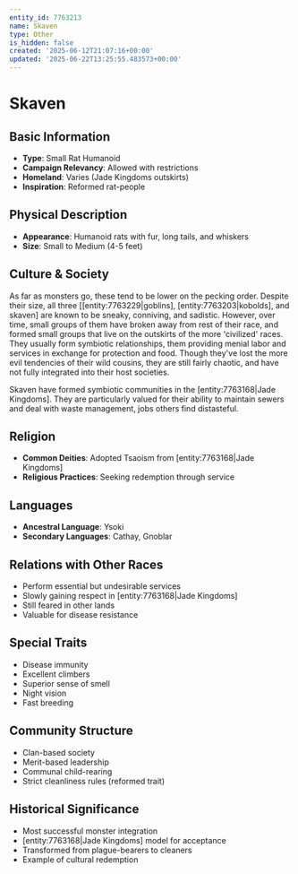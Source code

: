 ```yaml
---
entity_id: 7763213
name: Skaven
type: Other
is_hidden: false
created: '2025-06-12T21:07:16+00:00'
updated: '2025-06-22T13:25:55.483573+00:00'
---
```


# Skaven

## Basic Information

- **Type**: Small Rat Humanoid
- **Campaign Relevancy**: Allowed with restrictions
- **Homeland**: Varies (Jade Kingdoms outskirts)
- **Inspiration**: Reformed rat-people

## Physical Description

- **Appearance**: Humanoid rats with fur, long tails, and whiskers
- **Size**: Small to Medium (4-5 feet)

## Culture & Society

As far as monsters go, these tend to be lower on the pecking order. Despite their size, all three [[entity:7763229|goblins], [entity:7763203|kobolds], and skaven] are known to be sneaky, conniving, and sadistic. However, over time, small groups of them have broken away from rest of their race, and formed small groups that live on the outskirts of the more 'civilized' races. They usually form symbiotic relationships, them providing menial labor and services in exchange for protection and food. Though they've lost the more evil tendencies of their wild cousins, they are still fairly chaotic, and have not fully integrated into their host societies.

Skaven have formed symbiotic communities in the [entity:7763168|Jade Kingdoms]. They are particularly valued for their ability to maintain sewers and deal with waste management, jobs others find distasteful.

## Religion

- **Common Deities**: Adopted Tsaoism from [entity:7763168|Jade Kingdoms]
- **Religious Practices**: Seeking redemption through service

## Languages

- **Ancestral Language**: Ysoki
- **Secondary Languages**: Cathay, Gnoblar

## Relations with Other Races

- Perform essential but undesirable services
- Slowly gaining respect in [entity:7763168|Jade Kingdoms]
- Still feared in other lands
- Valuable for disease resistance

## Special Traits

- Disease immunity
- Excellent climbers
- Superior sense of smell
- Night vision
- Fast breeding

## Community Structure

- Clan-based society
- Merit-based leadership
- Communal child-rearing
- Strict cleanliness rules (reformed trait)

## Historical Significance

- Most successful monster integration
- [entity:7763168|Jade Kingdoms] model for acceptance
- Transformed from plague-bearers to cleaners
- Example of cultural redemption